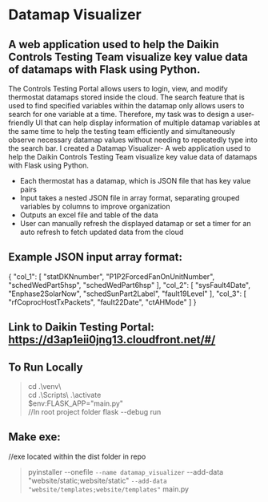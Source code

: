 # Datamap Visualizer
## A web application used to help the Daikin Controls Testing Team visualize key value data of datamaps with Flask using Python.
The Controls Testing Portal allows users to login, view, and modify thermostat datamaps stored inside the cloud. The search feature that is used to find specified variables within the datamap only allows users to search for one variable at a time. Therefore, my task was to design a user-friendly UI that can help display information of multiple datamap variables at the same time to help the testing team efficiently and simultaneously observe necessary datamap values without needing to repeatedly type into the search bar.
I created a Datamap Visualizer- A web application used to help the Daikin Controls Testing Team visualize key value data of datamaps with Flask using Python.
- Each thermostat has a datamap, which is JSON file that has key value pairs
- Input takes a nested JSON file in array format, separating grouped variables by columns to improve organization
- Outputs an excel file and table of the data
- User can manually refresh the displayed datamap or set a timer for an auto refresh to fetch updated data from the cloud

## Example JSON input array format:
{
  "col_1": [
    "statDKNnumber",
    "P1P2ForcedFanOnUnitNumber",
    "schedWedPart5hsp",
    "schedWedPart6hsp"
  ],
  "col_2": [
    "sysFault4Date",
    "Enphase2SolarNow",
    "schedSunPart2Label",
    "fault19Level"
  ],
  "col_3": [
    "rfCoprocHostTxPackets",
    "fault22Date",
    "ctAHMode"
  ]
}

## Link to Daikin Testing Portal: https://d3ap1eii0jng13.cloudfront.net/#/ 

## To Run Locally
> cd .\venv\  
> cd .\Scripts\ 
> .\activate   
> $env:FLASK_APP="main.py"   
//In root project folder
> flask --debug run     

## Make exe:
//exe located within the dist folder in repo
> pyinstaller --onefile `
>   --name datamap_visualizer `
>   --add-data "website/static;website/static" `
>   --add-data "website/templates;website/templates" `
>   main.py
